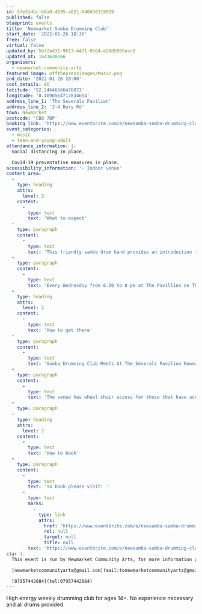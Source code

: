 ```yaml
---
id: 57e514bc-b8a0-4195-a821-648d38119029
published: false
blueprint: events
title: 'Newmarket Samba Drumming Club'
start_date: '2022-01-26 18:30'
free: false
virtual: false
updated_by: 5b72ad31-9613-4471-9564-e28d5005ecc0
updated_at: 1643638766
organisers:
  - newmarket-community-arts
featured_image: offthepressimages/Music.png
end_date: '2022-01-26 20:00'
cost_details: £6
latitude: '52.24646566476873'
longitude: '0.4096564712834654'
address_line_1: 'The Severals Pavilion'
address_line_2: '2-4 Bury Rd'
town: Newmarket
postcode: 'CB8 7BP'
booking_link: 'https://www.eventbrite.com/e/newsamba-samba-drumming-club-tickets-238634501217'
event_categories:
  - music
  - teen-and-young-adult
attendance_information: |-
  Social distancing in place.

  Covid-19 preventative measures in place.
accessibility_information: '- Indoor venue'
content_area:
  -
    type: heading
    attrs:
      level: 2
    content:
      -
        type: text
        text: 'What to expect'
  -
    type: paragraph
    content:
      -
        type: text
        text: 'This friendly samba drum band provides an introduction to the different instruments used in a Brazilian Samba Band as well as techniques and tips. No experience needed.'
  -
    type: paragraph
    content:
      -
        type: text
        text: 'Every Wednesday from 6.30 to 8 pm at The Pavillion on The Severals. During term time - this half- term starts Wed 12th January until Wed 9th February.'
  -
    type: heading
    attrs:
      level: 2
    content:
      -
        type: text
        text: 'How to get there'
  -
    type: paragraph
    content:
      -
        type: text
        text: 'Samba Drumming Club Meets At The Severals Pavilion Newmarket, CB87BP.'
  -
    type: paragraph
    content:
      -
        type: text
        text: 'The venue has wheel chair access for those that have accessibility needs. '
  -
    type: paragraph
  -
    type: heading
    attrs:
      level: 2
    content:
      -
        type: text
        text: 'How to book'
  -
    type: paragraph
    content:
      -
        type: text
        text: 'To book please visit: '
      -
        type: text
        marks:
          -
            type: link
            attrs:
              href: 'https://www.eventbrite.com/e/newsamba-samba-drumming-club-tickets-238634501217'
              rel: null
              target: null
              title: null
        text: 'https://www.eventbrite.com/e/newsamba-samba-drumming-club-tickets-238634501217'
cta: |-
  This event is run by Newmarket Community Arts, for more information please get in touch via email or phone:

  [newmarketcommunityarts@gmail.com](mail:tonewmarketcommunityarts@gmail.com)

  [07957442084](tel:07957442084)
---
```

High energy weekly drumming club for ages 14+. No experience necessary and all drums provided.